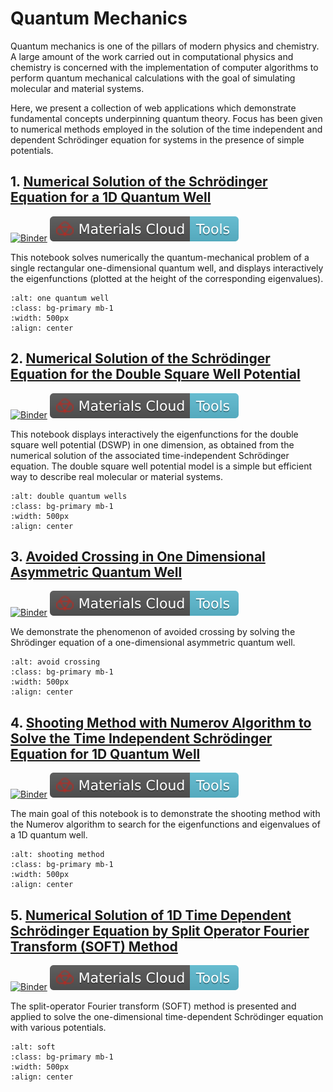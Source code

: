 # **Quantum Mechanics**

Quantum mechanics is one of the pillars of modern physics and chemistry. A large amount of the work carried out in computational physics and chemistry is concerned with the implementation of computer algorithms to perform quantum mechanical calculations with the goal of simulating molecular and material systems.

Here, we present a collection of web applications which demonstrate fundamental
concepts underpinning quantum theory. Focus has been given to numerical methods employed in the solution of the time independent and dependent Schrödinger equation for systems in the presence of simple potentials.

## 1. [Numerical Solution of the Schrödinger Equation for a 1D Quantum Well](https://github.com/osscar-org/quantum-mechanics/blob/develop/notebook/quantum-mechanics/1quantumwell.ipynb)

[![Binder](https://mybinder.org/badge_logo.svg)](https://mybinder.org/v2/gh/osscar-org/quantum-mechanics/develop?urlpath=%2Fvoila%2Frender%2Fnotebook%2Fquantum-mechanics%2F1quantumwell.ipynb)
[![Materials Cloud Tool osscar-qmcourse](https://raw.githubusercontent.com/materialscloud-org/mcloud-badge/main/badges/img/mcloud_badge_tools.svg)](https://osscar-quantum-mechanics.matcloud.xyz/voila/render/quantum-mechanics/1quantumwell.ipynb)

This notebook solves numerically the quantum-mechanical problem of a single
rectangular one-dimensional quantum well, and displays interactively the
eigenfunctions (plotted at the height of the corresponding eigenvalues).

```{image} ./images/1quantum_well.png
:alt: one quantum well
:class: bg-primary mb-1
:width: 500px
:align: center
```

## 2. [Numerical Solution of the Schrödinger Equation for the Double Square Well Potential](https://github.com/osscar-org/quantum-mechanics/blob/develop/notebook/quantum-mechanics/2quantumwells.ipynb)

[![Binder](https://mybinder.org/badge_logo.svg)](https://mybinder.org/v2/gh/osscar-org/quantum-mechanics/develop?urlpath=%2Fvoila%2Frender%2Fnotebook%2Fquantum-mechanics%2F2quantumwells.ipynb) 
[![Materials Cloud Tool osscar-qmcourse](https://raw.githubusercontent.com/materialscloud-org/mcloud-badge/main/badges/img/mcloud_badge_tools.svg)](https://osscar-quantum-mechanics.matcloud.xyz/voila/render/quantum-mechanics/2quantumwells.ipynb)

This notebook displays interactively the eigenfunctions for the double square well
potential (DSWP) in one dimension, as obtained from the numerical solution of the associated time-independent Schrödinger equation.  The
double square well potential model is a simple but efficient way to describe
real molecular or material systems.

```{image} ./images/2quantum_wells.png
:alt: double quantum wells
:class: bg-primary mb-1
:width: 500px
:align: center
```

## 3. [Avoided Crossing in One Dimensional Asymmetric Quantum Well](https://github.com/osscar-org/quantum-mechanics/blob/develop/notebook/quantum-mechanics/asymmetricwell.ipynb)

[![Binder](https://mybinder.org/badge_logo.svg)](https://mybinder.org/v2/gh/osscar-org/quantum-mechanics/develop?urlpath=%2Fvoila%2Frender%2Fnotebook%2Fquantum-mechanics%2Fasymmetricwell.ipynb) 
[![Materials Cloud Tool osscar-qmcourse](https://raw.githubusercontent.com/materialscloud-org/mcloud-badge/main/badges/img/mcloud_badge_tools.svg)](https://osscar-quantum-mechanics.matcloud.xyz/voila/render/quantum-mechanics/asymmetricwell.ipynb) 

We demonstrate the phenomenon of avoided crossing by solving the Shrödinger
equation of a one-dimensional asymmetric quantum well.

```{image} ./images/avoided_crossing.png
:alt: avoid crossing
:class: bg-primary mb-1
:width: 500px
:align: center
```

## 4. [Shooting Method with Numerov Algorithm to Solve the Time Independent Schrödinger Equation for 1D Quantum Well](https://github.com/osscar-org/quantum-mechanics/blob/develop/notebook/quantum-mechancis/shooting_method.ipynb)

[![Binder](https://mybinder.org/badge_logo.svg)](https://mybinder.org/v2/gh/osscar-org/quantum-mechanics/develop?urlpath=%2Fvoila%2Frender%2Fnotebook%2Fquantum-mechanics%2Fshooting_method.ipynb) 
[![Materials Cloud Tool osscar-qmcourse](https://raw.githubusercontent.com/materialscloud-org/mcloud-badge/main/badges/img/mcloud_badge_tools.svg)](https://osscar-quantum-mechanics.matcloud.xyz/voila/render/quantum-mechanics/shooting_method.ipynb) 

The main goal of this notebook is to demonstrate the shooting method with the
Numerov algorithm to search for the eigenfunctions and eigenvalues of a 1D quantum
well.

```{image} ./images/shooting_method.png
:alt: shooting method
:class: bg-primary mb-1
:width: 500px
:align: center
```

## 5. [Numerical Solution of 1D Time Dependent Schrödinger Equation by Split Operator Fourier Transform (SOFT) Method](https://github.com/osscar-org/quantum-mechanics/blob/develop/notebook/quantum-mechanics/soft.ipynb)

[![Binder](https://mybinder.org/badge_logo.svg)](https://mybinder.org/v2/gh/osscar-org/quantum-mechanics/develop?urlpath=%2Fvoila%2Frender%2Fnotebook%2Fquantum-mechanics%2Fsoft_intro.ipynb) 
[![Materials Cloud Tool osscar-qmcourse](https://raw.githubusercontent.com/materialscloud-org/mcloud-badge/main/badges/img/mcloud_badge_tools.svg)](https://osscar-quantum-mechanics.matcloud.xyz/voila/render/quantum-mechanics/soft_intro.ipynb)

The split-operator Fourier transform (SOFT) method is presented and applied to solve the one-dimensional time-dependent Schrödinger equation with various
potentials.

```{image} ./images/soft.png
:alt: soft
:class: bg-primary mb-1
:width: 500px
:align: center
```
